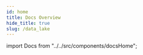 ```yaml
---
id: home
title: Docs Overview
hide_title: true
slug: /data_lake
---
```


import Docs from "../../src/components/docsHome";

<Docs />
